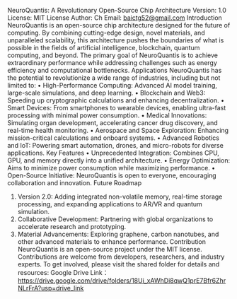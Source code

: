 NeuroQuantis: A Revolutionary Open-Source Chip Architecture
Version: 1.0
License: MIT License
Author: Ch
Email: baictg52@gmail.com
Introduction
NeuroQuantis is an open-source chip architecture designed for the future of computing. By combining cutting-edge design, novel materials, and unparalleled scalability, this architecture pushes the boundaries of what is possible in the fields of artificial intelligence, blockchain, quantum computing, and beyond.
The primary goal of NeuroQuantis is to achieve extraordinary performance while addressing challenges such as energy efficiency and computational bottlenecks.
Applications
NeuroQuantis has the potential to revolutionize a wide range of industries, including but not limited to:
•	High-Performance Computing: Advanced AI model training, large-scale simulations, and deep learning.
•	Blockchain and Web3: Speeding up cryptographic calculations and enhancing decentralization.
•	Smart Devices: From smartphones to wearable devices, enabling ultra-fast processing with minimal power consumption.
•	Medical Innovations: Simulating organ development, accelerating cancer drug discovery, and real-time health monitoring.
•	Aerospace and Space Exploration: Enhancing mission-critical calculations and onboard systems.
•	Advanced Robotics and IoT: Powering smart automation, drones, and micro-robots for diverse applications.
Key Features
•	Unprecedented Integration: Combines CPU, GPU, and memory directly into a unified architecture.
•	Energy Optimization: Aims to minimize power consumption while maximizing performance.
•	Open-Source Initiative: NeuroQuantis is open to everyone, encouraging collaboration and innovation.
Future Roadmap
1.	Version 2.0: Adding integrated non-volatile memory, real-time storage processing, and expanding applications to AR/VR and quantum simulation.
2.	Collaborative Development: Partnering with global organizations to accelerate research and prototyping.
3.	Material Advancements: Exploring graphene, carbon nanotubes, and other advanced materials to enhance performance.
Contribution
NeuroQuantis is an open-source project under the MIT license. Contributions are welcome from developers, researchers, and industry experts.
To get involved, please visit the shared folder for details and resources:
Google Drive Link：https://drive.google.com/drive/folders/18Ui_xAWhDi8qwQ1prE7Bfr6ZhrNLrFrA?usp=drive_link
